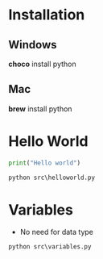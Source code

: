 # Installation
## Windows
__choco__ install python
## Mac
__brew__ install python

# Hello World
```py
print("Hello world")
```
```cmd
python src\helloworld.py
```

# Variables
* No need for data type
```cmd
python src\variables.py
```